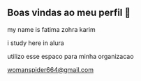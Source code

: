 ## Boas vindas ao meu perfil 💙

my name is fatima zohra karim 

i study here in alura

utilizo esse espaco para minha organizacao

womanspider664@gmail.com

